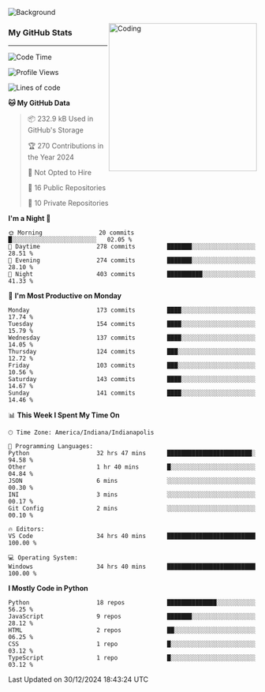 ![Background](https://github.com/Nguyen-Noah/Nguyen-Noah/assets/112649680/f5d2296f-0508-400c-abcf-47c085708a2a)

<img align="right" alt="Coding" width="300" src="https://cdn.dribbble.com/users/1277312/screenshots/14733298/media/39b1045e593737587dd60e42c8422d1f.gif" >

### My GitHub Stats
---
<!--START_SECTION:waka-->
![Code Time](http://img.shields.io/badge/Code%20Time-376%20hrs%2010%20mins-blue)

![Profile Views](http://img.shields.io/badge/Profile%20Views-0-blue)

![Lines of code](https://img.shields.io/badge/From%20Hello%20World%20I%27ve%20Written-4.0%20million%20lines%20of%20code-blue)

**🐱 My GitHub Data** 

> 📦 232.9 kB Used in GitHub's Storage 
 > 
> 🏆 270 Contributions in the Year 2024
 > 
> 🚫 Not Opted to Hire
 > 
> 📜 16 Public Repositories 
 > 
> 🔑 10 Private Repositories 
 > 
**I'm a Night 🦉** 

```text
🌞 Morning                20 commits          █░░░░░░░░░░░░░░░░░░░░░░░░   02.05 % 
🌆 Daytime                278 commits         ███████░░░░░░░░░░░░░░░░░░   28.51 % 
🌃 Evening                274 commits         ███████░░░░░░░░░░░░░░░░░░   28.10 % 
🌙 Night                  403 commits         ██████████░░░░░░░░░░░░░░░   41.33 % 
```
📅 **I'm Most Productive on Monday** 

```text
Monday                   173 commits         ████░░░░░░░░░░░░░░░░░░░░░   17.74 % 
Tuesday                  154 commits         ████░░░░░░░░░░░░░░░░░░░░░   15.79 % 
Wednesday                137 commits         ████░░░░░░░░░░░░░░░░░░░░░   14.05 % 
Thursday                 124 commits         ███░░░░░░░░░░░░░░░░░░░░░░   12.72 % 
Friday                   103 commits         ███░░░░░░░░░░░░░░░░░░░░░░   10.56 % 
Saturday                 143 commits         ████░░░░░░░░░░░░░░░░░░░░░   14.67 % 
Sunday                   141 commits         ████░░░░░░░░░░░░░░░░░░░░░   14.46 % 
```


📊 **This Week I Spent My Time On** 

```text
🕑︎ Time Zone: America/Indiana/Indianapolis

💬 Programming Languages: 
Python                   32 hrs 47 mins      ████████████████████████░   94.58 % 
Other                    1 hr 40 mins        █░░░░░░░░░░░░░░░░░░░░░░░░   04.84 % 
JSON                     6 mins              ░░░░░░░░░░░░░░░░░░░░░░░░░   00.30 % 
INI                      3 mins              ░░░░░░░░░░░░░░░░░░░░░░░░░   00.17 % 
Git Config               2 mins              ░░░░░░░░░░░░░░░░░░░░░░░░░   00.10 % 

🔥 Editors: 
VS Code                  34 hrs 40 mins      █████████████████████████   100.00 % 

💻 Operating System: 
Windows                  34 hrs 40 mins      █████████████████████████   100.00 % 
```

**I Mostly Code in Python** 

```text
Python                   18 repos            ██████████████░░░░░░░░░░░   56.25 % 
JavaScript               9 repos             ███████░░░░░░░░░░░░░░░░░░   28.12 % 
HTML                     2 repos             ██░░░░░░░░░░░░░░░░░░░░░░░   06.25 % 
CSS                      1 repo              █░░░░░░░░░░░░░░░░░░░░░░░░   03.12 % 
TypeScript               1 repo              █░░░░░░░░░░░░░░░░░░░░░░░░   03.12 % 
```




 Last Updated on 30/12/2024 18:43:24 UTC
<!--END_SECTION:waka-->

<!--
**Nguyen-Noah/Nguyen-Noah** is a ✨ _special_ ✨ repository because its `README.md` (this file) appears on your GitHub profile.

Here are some ideas to get you started:

- 🔭 I’m currently working on ...
- 🌱 I’m currently learning ...
- 👯 I’m looking to collaborate on ...
- 🤔 I’m looking for help with ...
- 💬 Ask me about ...
- 📫 How to reach me: ...
- 😄 Pronouns: ...
- ⚡ Fun fact: ...
-->
